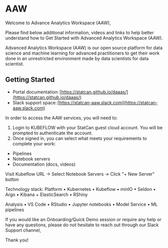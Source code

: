 # AAW

Welcome to Advance Analytics Workspace (AAW),



Please find below additional information, videos and links to help better understand how to Get Started with Advanced Analytics Workspace (AAW). 

Advanced Analytics Workspace (AAW) is our open source platform for data science and machine learning for advanced practitioners to get their work done in an unrestricted environment made by data scientists for data scientist.

## Getting Started

- Portal documentation: [https://statcan.github.io/daaas/](https://statcan.github.io/daaas/)
- Slack support space: [https://statcan-aaw.slack.com](https://statcan-aaw.slack.com) 

In order to access the AAW services, you will need to:

1. Login to KUBEFLOW with your StatCan guest cloud account. You will be prompted to authenticate the account.
2. Once signed in, you can select what meets your requirements to complete your work:
  - Pipelines
  - Notebook servers
  - Documentation (docs, videos)

Visit Kubeflow URL -> Select Notebook Servers -> Click "+ New Server" button

Technology stack: 
Platform 
•	Kubernetes
•	Kubeflow
•	minIO
•	Seldon
•	Argo
•	Kibana + ElasticSearch 
•	RShiny 

Analysis 
•	VS Code
•	RStudio
•	Jupyter notebooks
•	Model Service
•	ML pipelines

If you would like an Onboarding/Quick Demo session or require any help or have any questions, please do not hesitate to reach out through our Slack Support channel,

Thank you! 
